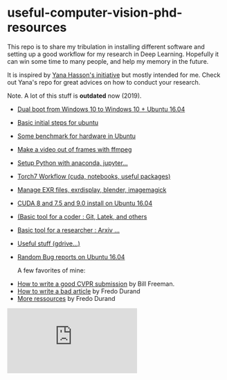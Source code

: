 # **useful-computer-vision-phd-resources**

This repo is to share my tribulation in installing different software and setting up a good workflow for my research in Deep Learning. Hopefully it can win some time to many people, and help my memory in the future.

It is inspired by [Yana Hasson's initiative](https://github.com/hassony2/useful-computer-vision-phd-resources) but mostly intended for me. Check out Yana's repo for great advices on how to conduct your research.

Note. A lot of this stuff is **outdated** now (2019).

- [Dual boot from Windows 10 to Windows 10 + Ubuntu 16.04](https://github.com/ThibaultGROUEIX/workflow_and_installs/tree/master/dual_boot.md)

- [Basic initial steps for ubuntu](https://github.com/ThibaultGROUEIX/workflow_and_installs/tree/master/initial_steps.md)

- [Some benchmark for hardware in Ubuntu](https://github.com/ThibaultGROUEIX/workflow_and_installs/tree/master/benchmark.md)

- [Make a video out of frames with ffmpeg](https://github.com/ThibaultGROUEIX/workflow_and_installs/tree/master/make_video_out_frames.md)

- [Setup Python with anaconda, jupyter...](https://github.com/ThibaultGROUEIX/workflow_and_installs/tree/master/python_setup.md)


- [Torch7 Workflow (cuda, notebooks, useful packages)](https://github.com/ThibaultGROUEIX/workflow_and_installs/tree/master/torch_workflow.md)

- [Manage EXR files, exrdisplay, blender, imagemagick](https://github.com/ThibaultGROUEIX/workflow_and_installs/tree/master/Manage_EXR_files.md)

- [ CUDA 8 and 7.5 and 9.0 install on Ubuntu 16.04 ](https://github.com/ThibaultGROUEIX/workflow_and_installs/tree/master/cuda_install.md)

- [(Basic tool for a coder : Git, Latek, and others](https://github.com/ThibaultGROUEIX/workflow_and_installs/tree/master/basic_coding_tools.md)

- [Basic tool for a researcher : Arxiv ...](https://github.com/ThibaultGROUEIX/workflow_and_installs/tree/master/arxiv.md)

- [Useful stuff (gdrive...)](https://github.com/ThibaultGROUEIX/workflow_and_installs/tree/master/utilities.md)

- [Random Bug reports on Ubuntu 16.04](https://github.com/ThibaultGROUEIX/workflow_and_installs/tree/master/bug_report.md)

  

  A few favorites of mine:

* [How to write a good CVPR
  submission](https://billf.mit.edu/sites/default/files/documents/cvprPapers.pdf) by Bill Freeman.
* [How to write a bad article](https://people.csail.mit.edu/fredo/FredoBadWriting.pdf) by Fredo Durand
* [More ressources](https://people.csail.mit.edu/fredo/student.html) by Fredo Durand

[![Analytics](https://ga-beacon.appspot.com/UA-91308638-2/github.com/ThibaultGROUEIX/workflow_and_installs/readme.md?pixel)](https://github.com/ThibaultGROUEIX/workflow_and_installs/)